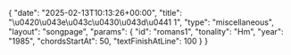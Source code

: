 {
    "date": "2025-02-13T10:13:26+00:00",
    "title": "\u0420\u043e\u043c\u0430\u043d\u0441 1",
    "type": "miscellaneous",
    "layout": "songpage",
    "params": {
        "id": "romans1",
        "tonality": "Hm",
        "year": "1985",
        "chordsStartAt": 50,
        "textFinishAtLine": 100
    }
}